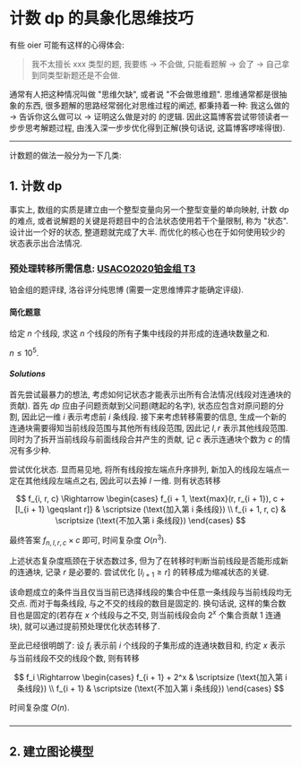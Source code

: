 # 计数 dp 的具象化思维技巧

有些 oier 可能有这样的心得体会: 

> 我不太擅长 xxx 类型的题, 我要练 -> 不会做, 只能看题解 -> 会了 -> 自己拿到同类型新题还是不会做. 

通常有人把这种情况叫做 "思维欠缺", 或者说 "不会做思维题". 思维通常都是很抽象的东西, 很多题解的思路经常弱化对思维过程的阐述, 都秉持着一种: 我这么做的 -> 告诉你这么做可以 -> 证明这么做是对的 的逻辑. 因此这篇博客尝试带领读者一步步思考解题过程, 由浅入深一步步优化得到正解(换句话说, 这篇博客啰嗦得很). 

----------

计数题的做法一般分为一下几类:

## 1. 计数 dp

事实上, 数组的实质是建立由一个整型变量向另一个整型变量的单向映射, 计数 dp 的难点, 或者说解题的关键是将题目中的合法状态使用若干个量限制, 称为 "状态". 设计出一个好的状态, 整道题就完成了大半. 而优化的核心也在于如何使用较少的状态表示出合法情况. 

### 预处理转移所需信息: [USACO2020铂金组 T3](https://www.luogu.com.cn/problem/P6146)

铂金组的题评绿, 洛谷评分纯思博 (需要一定思维博弈才能确定评级). 

#### 简化题意

给定 $n$ 个线段, 求这 $n$ 个线段的所有子集中线段的并形成的连通块数量之和. 

$n \leqslant 10^5$. 

#### $Solutions$

首先尝试最暴力的想法, 考虑如何记状态才能表示出所有合法情况(线段对连通块的贡献). 首先 $dp$ 应由子问题贡献到父问题(瞎起的名字), 状态应包含对原问题的分割, 因此记一维 $i$ 表示考虑前 $i$ 条线段. 接下来考虑转移需要的信息, 生成一个新的连通块需要得知当前线段范围与其他所有线段范围, 因此记 $l, r$ 表示其他线段范围. 同时为了拆开当前线段与前面线段合并产生的贡献, 记 $c$ 表示连通块个数为 $c$ 的情况有多少种. 

尝试优化状态. 显而易见地, 将所有线段按左端点升序排列, 新加入的线段左端点一定在其他线段左端点之右, 因此可以去掉 $l$ 一维. 则有状态转移

$$
f_{i, r, c} \Rightarrow 
    \begin{cases}
        f_{i + 1, \text{max}(r, r_{i + 1}), c + [l_{i + 1} \geqslant r]} & \scriptsize (\text{加入第 i 条线段}) \\
        f_{i + 1, r, c} & \scriptsize (\text{不加入第 i 条线段})
    \end{cases}
$$

最终答案 $f_{n, l, r, c} \times c$ 即可, 时间复杂度 $O(n^3)$. 

上述状态复杂度瓶颈在于状态数过多, 但为了在转移时判断当前线段是否能形成新的连通块, 记录 $r$ 是必要的. 尝试优化 $[l_{i + 1} \geqslant r]$ 的转移成为缩减状态的关键. 

该命题成立的条件当且仅当当前已选择线段的集合中任意一条线段与当前线段均无交点. 而对于每条线段, 与之不交的线段的数目是固定的. 换句话说, 这样的集合数目也是固定的(若存在 $x$ 个线段与之不交, 则当前线段会向 $2^x$ 个集合贡献 $1$ 连通块), 就可以通过提前预处理优化状态转移了. 

至此已经很明朗了: 设 $f_i$ 表示前 $i$ 个线段的子集形成的连通块数目和, 约定 $x$ 表示与当前线段不交的线段个数, 则有转移

$$
f_i \Rightarrow 
    \begin{cases}
        f_{i + 1} + 2^x & \scriptsize (\text{加入第 i 条线段}) \\
        f_{i + 1} & \scriptsize (\text{不加入第 i 条线段})
    \end{cases}
$$

时间复杂度 $O(n)$. 

### 

-----------

## 2. 建立图论模型

### 